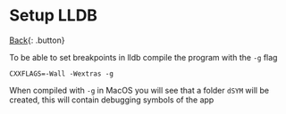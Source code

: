 # Setup LLDB

[Back](./c-compiler.md){: .button}

To be able to set breakpoints in lldb compile the program with the `-g` flag

```make
CXXFLAGS=-Wall -Wextras -g
```

When compiled with `-g` in MacOS you will see that a folder `dSYM` will be created, this will contain debugging symbols of the app
